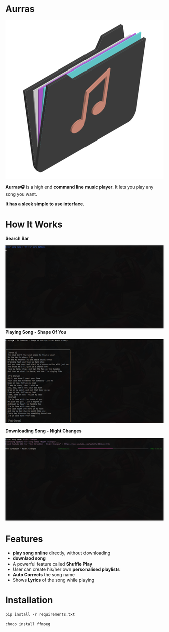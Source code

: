 # Aurras

![Alt text](assests/aurras.png)

**Aurras🎧** is a high end **command line music player**.
It lets you play any song you want.

**It has a sleek simple to use interface.**


# 


# How It Works

**Search Bar**

![Alt text](assests/SearchBar.png)
**Playing Song - Shape Of You**

![Alt text](assests/PlayingSong.png)
<br>

**Downloading Song - Night Changes**

![Alt text](assests/DownloadingSong.png)
<br>


# Features

* **play song online** directly, without downloading
* **downlaod song**
* A powerful feature called **Shuffle Play**
* User can create his/her own **personalised playlists**
* **Auto Corrects** the song name
* Shows **Lyrics** of the song while playing

<!-- 
# Creating Playlist

User can create his/her own personalised playlist.<br> he/ she can add/ remove a song  -->


# Installation

```pip install -r requirements.txt```


```choco install ffmpeg```